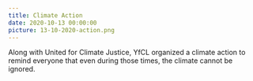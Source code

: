 ```yaml
---
title: Climate Action
date: 2020-10-13 00:00:00
picture: 13-10-2020-action.png
---
```


Along with United for Climate Justice, YfCL organized a climate action to remind everyone that even during those times, the climate cannot be ignored.
